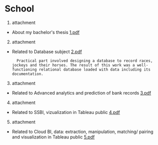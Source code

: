 # School
1. attachment
* About my bachelor's thesis
[1.pdf](https://github.com/TomasFanta/School/files/10891384/1.pdf)
2. attachment
* Related to Database subject
[2.pdf](https://github.com/TomasFanta/School/files/10891389/2.pdf)

		Practical part involved designing a database to record races, jockeys and their horses. The result of this work was a well-functioning relational database loaded with data including its documentation.

3. attachment
* Related to Advanced analytics and prediction of bank records
[3.pdf](https://github.com/TomasFanta/School/files/10891395/3.pdf)
4. attachment
* Related to SSBI, vizualization in Tableau public
[4.pdf](https://github.com/TomasFanta/School/files/10891396/4.pdf)
5. attachment
* Related to Cloud BI, data: extraction, manipulation, matching/ pairing and visualization in Tableau public
[5.pdf](https://github.com/TomasFanta/School/files/10892231/5.pdf)
